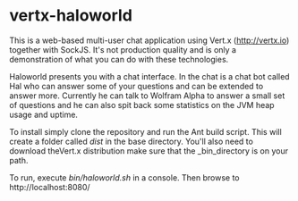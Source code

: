 vertx-haloworld
===============

This is a web-based multi-user chat application using Vert.x (http://vertx.io) together with SockJS. It's not production quality and is only a demonstration of what you can do with these technologies.

Haloworld presents you with a chat interface. In the chat is a chat bot called Hal who can answer some of your questions and can be extended to answer more. Currently he can talk to Wolfram Alpha to answer a small set of questions and he can also spit back some statistics on the JVM heap usage and uptime.

To install simply clone the repository and run the Ant build script. This will create a folder called _dist_ in the base directory. You'll also need to download theVert.x distribution make sure that the _bin_directory is on your path.

To run, execute _bin/haloworld.sh_ in a console. Then browse to http://localhost:8080/
